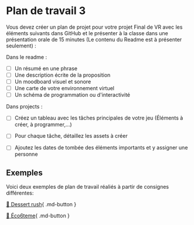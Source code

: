 # Plan de travail 3
Vous devez créer un plan de projet pour votre projet Final de VR avec les éléments suivants dans GitHub et le présenter à la classe dans une présentation orale de 15 minutes (Le contenu du Readme est à présenter seulement) :  

Dans le readme :  

- [ ] Un résumé en une phrase 
- [ ] Une description écrite de la proposition 
- [ ] Un moodboard visuel et sonore 
- [ ] Une carte de votre environnement virtuel 
- [ ] Un schéma de programmation ou d'interactivité

Dans projects :  

- [ ] Créez un tableau avec les tâches principales de votre jeu (Éléments à créer, à programmer,…) 
- [ ] Pour chaque tâche, détaillez les assets à créer
- [ ] Ajoutez les dates de tombée des éléments importants et y assigner une personne


## Exemples

Voici deux exemples de plan de travail réaliés à partir de consignes différentes:    

[🔎 Dessert rush](https://github.com/Khatymiss707/desert_rush){ .md-button }  

[🔎 Éco6teme](https://github.com/DelphineG-Projets/Plan-de-travail-3/tree/main?tab=readme-ov-file){ .md-button }  
